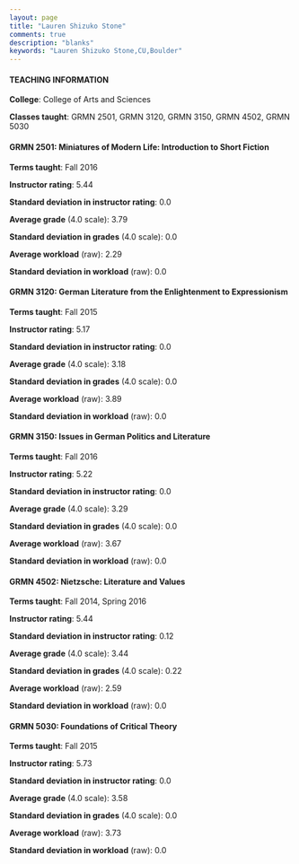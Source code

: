 ```yaml
---
layout: page
title: "Lauren Shizuko Stone" 
comments: true
description: "blanks"
keywords: "Lauren Shizuko Stone,CU,Boulder"
---
```

<head>
<script src="https://ajax.googleapis.com/ajax/libs/jquery/2.1.3/jquery.min.js"></script>
<script src="https://dl.dropboxusercontent.com/s/pc42nxpaw1ea4o9/highcharts.js?dl=0"></script>
<!-- <script src="../assets/js/highcharts.js"></script> -->
<style type="text/css">@font-face {
	font-family: "Bebas Neue";
	src: url(https://www.filehosting.org/file/details/544349/BebasNeue Regular.otf) format("opentype");
	}
	h1.Bebas { 
		font-family: "Bebas Neue", Verdana, Tahoma;
	}
</style>
</head>
	   
#### TEACHING INFORMATION

**College**: College of Arts and Sciences

**Classes taught**: GRMN 2501, GRMN 3120, GRMN 3150, GRMN 4502, GRMN 5030

#### GRMN 2501: Miniatures of Modern Life: Introduction to Short Fiction

**Terms taught**: Fall 2016

**Instructor rating**: 5.44

**Standard deviation in instructor rating**: 0.0

**Average grade** (4.0 scale): 3.79

**Standard deviation in grades** (4.0 scale): 0.0

**Average workload** (raw): 2.29

**Standard deviation in workload** (raw): 0.0

#### GRMN 3120: German Literature from the Enlightenment  to Expressionism

**Terms taught**: Fall 2015

**Instructor rating**: 5.17

**Standard deviation in instructor rating**: 0.0

**Average grade** (4.0 scale): 3.18

**Standard deviation in grades** (4.0 scale): 0.0

**Average workload** (raw): 3.89

**Standard deviation in workload** (raw): 0.0

#### GRMN 3150: Issues in German Politics and Literature

**Terms taught**: Fall 2016

**Instructor rating**: 5.22

**Standard deviation in instructor rating**: 0.0

**Average grade** (4.0 scale): 3.29

**Standard deviation in grades** (4.0 scale): 0.0

**Average workload** (raw): 3.67

**Standard deviation in workload** (raw): 0.0

#### GRMN 4502: Nietzsche: Literature and Values

**Terms taught**: Fall 2014, Spring 2016

**Instructor rating**: 5.44

**Standard deviation in instructor rating**: 0.12

**Average grade** (4.0 scale): 3.44

**Standard deviation in grades** (4.0 scale): 0.22

**Average workload** (raw): 2.59

**Standard deviation in workload** (raw): 0.0

#### GRMN 5030: Foundations of Critical Theory

**Terms taught**: Fall 2015

**Instructor rating**: 5.73

**Standard deviation in instructor rating**: 0.0

**Average grade** (4.0 scale): 3.58

**Standard deviation in grades** (4.0 scale): 0.0

**Average workload** (raw): 3.73

**Standard deviation in workload** (raw): 0.0

